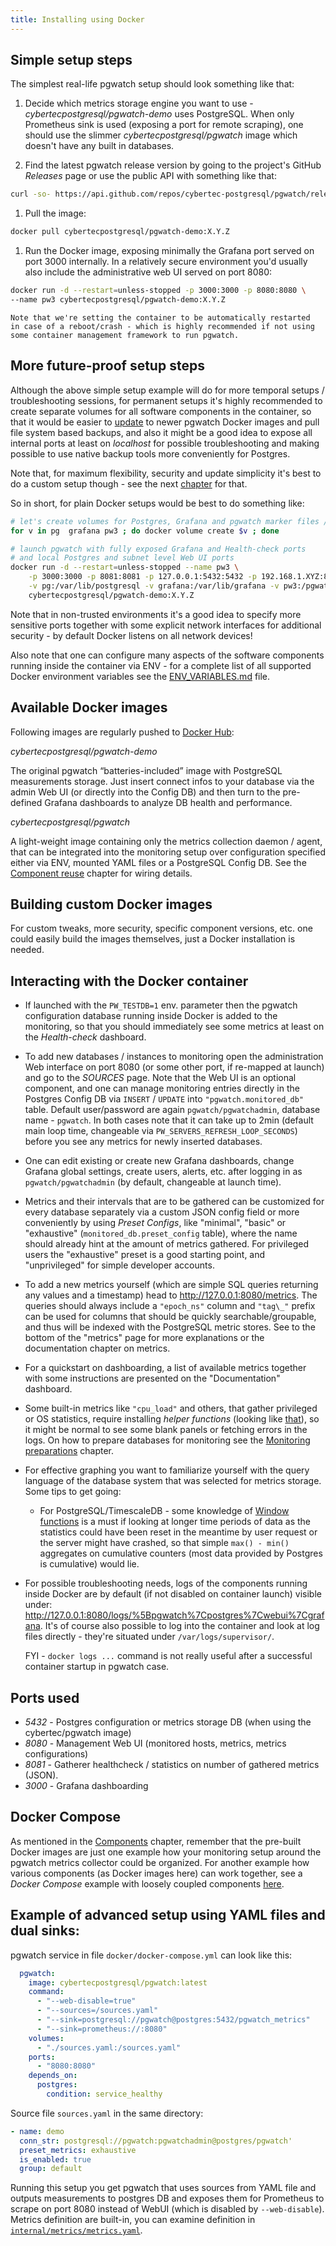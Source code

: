 ```yaml
---
title: Installing using Docker
---
```


## Simple setup steps

The simplest real-life pgwatch setup should look something like that:

1.  Decide which metrics storage engine you want to use -
    *cybertecpostgresql/pgwatch-demo* uses PostgreSQL. 
    When only Prometheus sink is used (exposing a
    port for remote scraping), one should use the slimmer
    *cybertecpostgresql/pgwatch* image which doesn't have any built in
    databases.

1.  Find the latest pgwatch release version by going to the project's
    GitHub *Releases* page or use the public API with something like
    that:

```bash
curl -so- https://api.github.com/repos/cybertec-postgresql/pgwatch/releases/latest | jq .tag_name | grep -oE '[0-9\.]+'
```

1.  Pull the image:

```bash
docker pull cybertecpostgresql/pgwatch-demo:X.Y.Z
```

1.  Run the Docker image, exposing minimally the Grafana port served on
    port 3000 internally. In a relatively secure environment you'd
    usually also include the administrative web UI served on port 8080:

```bash
docker run -d --restart=unless-stopped -p 3000:3000 -p 8080:8080 \
--name pw3 cybertecpostgresql/pgwatch-demo:X.Y.Z
```

    Note that we're setting the container to be automatically restarted
    in case of a reboot/crash - which is highly recommended if not using
    some container management framework to run pgwatch.

## More future-proof setup steps

Although the above simple setup example will do for more temporal setups
/ troubleshooting sessions, for permanent setups it's highly
recommended to create separate volumes for all software components in
the container, so that it would be easier to
[update](upgrading.md) to newer pgwatch
Docker images and pull file system based backups, and also it might be a
good idea to expose all internal ports at least on *localhost* for
possible troubleshooting and making possible to use native backup tools
more conveniently for Postgres.

Note that, for maximum flexibility, security and update simplicity it's
best to do a custom setup though - see the next
[chapter](custom_installation.md) for that.

So in short, for plain Docker setups would be best to do something like:

```bash
# let's create volumes for Postgres, Grafana and pgwatch marker files / SSL certificates
for v in pg  grafana pw3 ; do docker volume create $v ; done

# launch pgwatch with fully exposed Grafana and Health-check ports
# and local Postgres and subnet level Web UI ports
docker run -d --restart=unless-stopped --name pw3 \
    -p 3000:3000 -p 8081:8081 -p 127.0.0.1:5432:5432 -p 192.168.1.XYZ:8080:8080 \
    -v pg:/var/lib/postgresql -v grafana:/var/lib/grafana -v pw3:/pgwatch/persistent-config \
    cybertecpostgresql/pgwatch-demo:X.Y.Z
```

Note that in non-trusted environments it's a good idea to specify more
sensitive ports together with some explicit network interfaces for
additional security - by default Docker listens on all network devices!

Also note that one can configure many aspects of the software components
running inside the container via ENV - for a complete list of all
supported Docker environment variables see the [ENV_VARIABLES.md](../reference/env_variables.md) file.

## Available Docker images

Following images are regularly pushed to [Docker
Hub](https://hub.docker.com/u/cybertecpostgresql):

*cybertecpostgresql/pgwatch-demo*

The original pgwatch “batteries-included” image with PostgreSQL measurements
storage. Just insert connect infos to your database via the admin Web UI (or
directly into the Config DB) and then turn to the pre-defined Grafana
dashboards to analyze DB health and performance.

*cybertecpostgresql/pgwatch*

A light-weight image containing only the metrics collection daemon /
agent, that can be integrated into the monitoring setup over
configuration specified either via ENV, mounted YAML files or a
PostgreSQL Config DB. See the [Component reuse](custom_installation.md) chapter for
wiring details.

## Building custom Docker images

For custom tweaks, more security, specific component versions, etc. one
could easily build the images themselves, just a Docker installation is
needed.

## Interacting with the Docker container

-   If launched with the `PW_TESTDB=1` env. parameter then the
    pgwatch configuration database running inside Docker is added to
    the monitoring, so that you should immediately see some metrics at
    least on the *Health-check* dashboard.

-   To add new databases / instances to monitoring open the
    administration Web interface on port 8080 (or some other port, if
    re-mapped at launch) and go to the *SOURCES* page. Note that the Web UI
    is an optional component, and one can manage monitoring entries
    directly in the Postgres Config DB via `INSERT` / `UPDATE` into
    `"pgwatch.monitored_db"` table. Default user/password are again
    `pgwatch/pgwatchadmin`, database name - `pgwatch`. In both
    cases note that it can take up to 2min (default main loop time,
    changeable via `PW_SERVERS_REFRESH_LOOP_SECONDS`) before you see
    any metrics for newly inserted databases.

-   One can edit existing or create new Grafana dashboards, change
    Grafana global settings, create users, alerts, etc. after logging in
    as `pgwatch/pgwatchadmin` (by default, changeable at launch
    time).

-   Metrics and their intervals that are to be gathered can be
    customized for every database separately via a custom JSON config
    field or more conveniently by using *Preset Configs*, like
    "minimal", "basic" or "exhaustive" (`monitored_db.preset_config`
    table), where the name should already hint at the amount of metrics
    gathered. For privileged users the "exhaustive" preset is a good
    starting point, and "unprivileged" for simple developer accounts.

-   To add a new metrics yourself (which are simple SQL queries
    returning any values and a timestamp) head to
    <http://127.0.0.1:8080/metrics>. The queries should always include a
    `"epoch_ns"` column and `"tag\_"` prefix can be used for columns
    that should be quickly searchable/groupable, and thus will be
    indexed with the PostgreSQL metric stores. See to the bottom of the
    "metrics" page for more explanations or the documentation chapter
    on metrics.

-   For a quickstart on dashboarding, a list of available metrics
    together with some instructions are presented on the
    "Documentation" dashboard.

-   Some built-in metrics like `"cpu_load"` and others, that gather
    privileged or OS statistics, require installing *helper functions*
    (looking like
    [that](https://github.com/cybertec-postgresql/pgwatch/blob/master/pgwatch/metrics/00_helpers/get_load_average/9.1/metric.sql)),
    so it might be normal to see some blank panels or fetching errors in
    the logs. On how to prepare databases for monitoring see the
    [Monitoring preparations](preparing_databases.md) chapter.

-   For effective graphing you want to familiarize yourself with the
    query language of the database system that was selected for metrics
    storage. Some tips to get going:

    -   For PostgreSQL/TimescaleDB - some knowledge of [Window
        functions](https://www.postgresql.org/docs/current/tutorial-window.html)
        is a must if looking at longer time periods of data as the
        statistics could have been reset in the meantime by user
        request or the server might have crashed, so that simple
        `max() - min()` aggregates on cumulative counters (most data
        provided by Postgres is cumulative) would lie.

-   For possible troubleshooting needs, logs of the components running
    inside Docker are by default (if not disabled on container launch)
    visible under:
    <http://127.0.0.1:8080/logs/%5Bpgwatch%7Cpostgres%7Cwebui%7Cgrafana>.
    It's of course also possible to log into the container and look at
    log files directly - they're situated under
    `/var/logs/supervisor/`.

    FYI - `docker logs ...` command is not really useful after a
    successful container startup in pgwatch case.

## Ports used

-   *5432* - Postgres configuration or metrics storage DB (when using the
    cybertec/pgwatch image)
-   *8080* - Management Web UI (monitored hosts, metrics, metrics
    configurations)
-   *8081* - Gatherer healthcheck / statistics on number of gathered
    metrics (JSON).
-   *3000* - Grafana dashboarding

## Docker Compose

As mentioned in the [Components](../concept/components.md) chapter, remember that the pre-built Docker images are just
one example how your monitoring setup around the pgwatch metrics
collector could be organized. For another example how various components
(as Docker images here) can work together, see a *Docker Compose*
example with loosely coupled components
[here](https://github.com/cybertec-postgresql/pgwatch/blob/master/docker-compose.yml).

## Example of advanced setup using YAML files and dual sinks:

pgwatch service in file `docker/docker-compose.yml` can look like this:
```yaml
  pgwatch:
    image: cybertecpostgresql/pgwatch:latest
    command:
      - "--web-disable=true"
      - "--sources=/sources.yaml"
      - "--sink=postgresql://pgwatch@postgres:5432/pgwatch_metrics"
      - "--sink=prometheus://:8080"
    volumes:
      - "./sources.yaml:/sources.yaml"
    ports:
      - "8080:8080"
    depends_on:
      postgres:
        condition: service_healthy
```

Source file `sources.yaml` in the same directory:
```yaml
- name: demo
  conn_str: postgresql://pgwatch:pgwatchadmin@postgres/pgwatch'
  preset_metrics: exhaustive
  is_enabled: true
  group: default
```

Running this setup you get pgwatch that uses sources from YAML file and
outputs measurements to postgres DB and exposes them for Prometheus 
to scrape on port 8080 instead of WebUI (which is disabled by `--web-disable`).
Metrics definition are built-in, you can examine definition in [`internal/metrics/metrics.yaml`](https://github.com/cybertec-postgresql/pgwatch/blob/master/internal/metrics/metrics.yaml).
